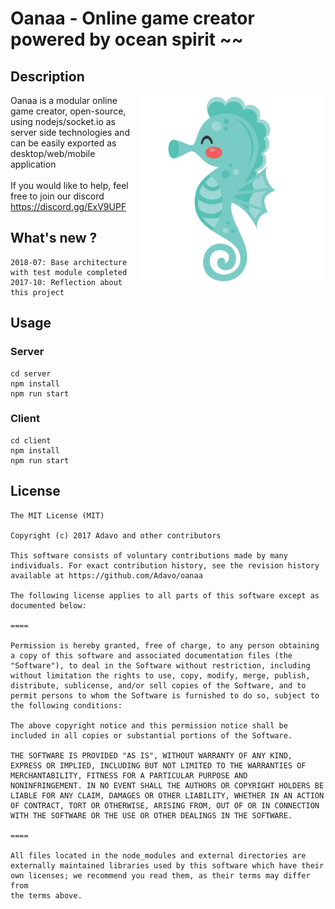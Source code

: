 # Oanaa - Online game creator powered by ocean spirit ~~

## Description

<img src="https://raw.githubusercontent.com/Adavo/Oanaa/master/oanaa.png" align="right" width="300" height="300">

Oanaa is a modular online game creator, open-source, using nodejs/socket.io as server side technologies and can be easily exported as desktop/web/mobile application<br /><br />
If you would like to help, feel free to join our discord https://discord.gg/ExV9UPF

## What's new ?

```
2018-07: Base architecture with test module completed
2017-10: Reflection about this project
```

## Usage 

### Server

```
cd server
npm install
npm run start
```

### Client

```
cd client
npm install
npm run start
```

## License

```
The MIT License (MIT)

Copyright (c) 2017 Adavo and other contributors

This software consists of voluntary contributions made by many
individuals. For exact contribution history, see the revision history
available at https://github.com/Adavo/oanaa

The following license applies to all parts of this software except as
documented below:

====

Permission is hereby granted, free of charge, to any person obtaining
a copy of this software and associated documentation files (the
"Software"), to deal in the Software without restriction, including
without limitation the rights to use, copy, modify, merge, publish,
distribute, sublicense, and/or sell copies of the Software, and to
permit persons to whom the Software is furnished to do so, subject to
the following conditions:

The above copyright notice and this permission notice shall be
included in all copies or substantial portions of the Software.

THE SOFTWARE IS PROVIDED "AS IS", WITHOUT WARRANTY OF ANY KIND,
EXPRESS OR IMPLIED, INCLUDING BUT NOT LIMITED TO THE WARRANTIES OF
MERCHANTABILITY, FITNESS FOR A PARTICULAR PURPOSE AND
NONINFRINGEMENT. IN NO EVENT SHALL THE AUTHORS OR COPYRIGHT HOLDERS BE
LIABLE FOR ANY CLAIM, DAMAGES OR OTHER LIABILITY, WHETHER IN AN ACTION
OF CONTRACT, TORT OR OTHERWISE, ARISING FROM, OUT OF OR IN CONNECTION
WITH THE SOFTWARE OR THE USE OR OTHER DEALINGS IN THE SOFTWARE.

====

All files located in the node_modules and external directories are
externally maintained libraries used by this software which have their
own licenses; we recommend you read them, as their terms may differ from
the terms above.
```